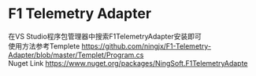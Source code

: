 # F1 Telemetry Adapter  
在VS Studio程序包管理器中搜索F1TelemetryAdapter安装即可  
使用方法参考Templete https://github.com/ningjx/F1-Telemetry-Adapter/blob/master/Templet/Program.cs  
Nuget Link https://www.nuget.org/packages/NingSoft.F1TelemetryAdapte

